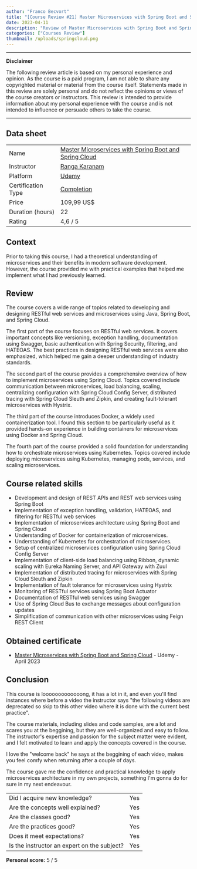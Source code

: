 ```yaml
---
author: "Franco Becvort"
title: "[Course Review #21] Master Microservices with Spring Boot and Spring Cloud"
date: 2023-04-11
description: "Review of Master Microservices with Spring Boot and Spring Cloud"
categories: ["Courses Review"]
thumbnail: /uploads/springcloud.png
---
```


---

**Disclaimer**

The following review article is based on my personal experience and opinion. As the course is a paid program, I am not able to share any copyrighted material or material from the course itself. Statements made in this review are solely personal and do not reflect the opinions or views of the course creators or instructors. This review is intended to provide information about my personal experience with the course and is not intended to influence or persuade others to take the course.

---

## Data sheet

|                    |                                                                                                                                         |
| ------------------ | --------------------------------------------------------------------------------------------------------------------------------------- |
| Name               | [Master Microservices with Spring Boot and Spring Cloud](https://www.udemy.com/course/microservices-with-spring-boot-and-spring-cloud/) |
| Instructor         | [Ranga Karanam](https://www.linkedin.com/in/rangakaranam/)                                                                              |
| Platform           | [Udemy](https://www.udemy.com/)                                                                                                         |
| Certification Type | [Completion](https://support.udemy.com/hc/en-us/sections/360011037194-Certificates-of-Completion)                                       |
| Price              | 109,99 US$                                                                                                                              |
| Duration \(hours\) | 22                                                                                                                                      |
| Rating             | 4,6 / 5                                                                                                                                 |

## Context

Prior to taking this course, I had a theoretical understanding of microservices and their benefits in modern software development. However, the course provided me with practical examples that helped me implement what I had previously learned.

## Review

The course covers a wide range of topics related to developing and designing RESTful web services and microservices using Java, Spring Boot, and Spring Cloud.

The first part of the course focuses on RESTful web services. It covers important concepts like versioning, exception handling, documentation using Swagger, basic authentication with Spring Security, filtering, and HATEOAS. The best practices in designing RESTful web services were also emphasized, which helped me gain a deeper understanding of industry standards.

The second part of the course provides a comprehensive overview of how to implement microservices using Spring Cloud. Topics covered include communication between microservices, load balancing, scaling, centralizing configuration with Spring Cloud Config Server, distributed tracing with Spring Cloud Sleuth and Zipkin, and creating fault-tolerant microservices with Hystrix.

The third part of the course introduces Docker, a widely used containerization tool. I found this section to be particularly useful as it provided hands-on experience in building containers for microservices using Docker and Spring Cloud.

The fourth part of the course provided a solid foundation for understanding how to orchestrate microservices using Kubernetes. Topics covered include deploying microservices using Kubernetes, managing pods, services, and scaling microservices.

## Course related skills

- Development and design of REST APIs and REST web services using Spring Boot
- Implementation of exception handling, validation, HATEOAS, and filtering for RESTful web services
- Implementation of microservices architecture using Spring Boot and Spring Cloud
- Understanding of Docker for containerization of microservices.
- Understanding of Kubernetes for orchestration of microservices.
- Setup of centralized microservices configuration using Spring Cloud Config Server
- Implementation of client-side load balancing using Ribbon, dynamic scaling with Eureka Naming Server, and API Gateway with Zuul
- Implementation of distributed tracing for microservices with Spring Cloud Sleuth and Zipkin
- Implementation of fault tolerance for microservices using Hystrix
- Monitoring of RESTful services using Spring Boot Actuator
- Documentation of RESTful web services using Swagger
- Use of Spring Cloud Bus to exchange messages about configuration updates
- Simplification of communication with other microservices using Feign REST Client

## Obtained certificate

- [Master Microservices with Spring Boot and Spring Cloud](https://udemy-certificate.s3.amazonaws.com/pdf/UC-dcb1e4c4-0608-42a4-959e-ffdfc7567ed4.pdf) - Udemy - April 2023

## Conclusion

This course is looooooooooooong, it has a lot in it, and even you'll find instances where before a video the instructor says "the following videos are deprecated so skip to this other video where it is done with the current best practice".

The course materials, including slides and code samples, are a lot and scares you at the beggining, but they are well-organized and easy to follow. The instructor's expertise and passion for the subject matter were evident, and I felt motivated to learn and apply the concepts covered in the course.

I love the "welcome back" he says at the beggining of each video, makes you feel comfy when returning after a couple of days.

The course gave me the confidence and practical knowledge to apply microservices architecture in my own projects, something I'm gonna do for sure in my next endeavour.

|                                             |     |
| ------------------------------------------- | --- |
| Did I acquire new knowledge?                | Yes |
| Are the concepts well explained?            | Yes |
| Are the classes good?                       | Yes |
| Are the practices good?                     | Yes |
| Does it meet expectations?                  | Yes |
| Is the instructor an expert on the subject? | Yes |

**Personal score:** 5 / 5
